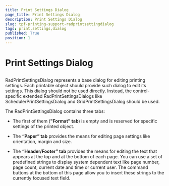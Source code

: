 ```yaml
---
title: Print Settings Dialog
page_title: Print Settings Dialog
description: Print Settings Dialog
slug: tpf-printing-support-radprintsettingdialog
tags: print,settings,dialog
published: True
position: 1
---
```


# Print Settings Dialog



## 

RadPrintSettingsDialog represents a base dialog for editing printing settings. Each
        	printable object should provide such dialog to edit its settings. This dialog should 
        	not be used directly. Instead, the control-specific extended RadPrintSettingsDialogs like
        	SchedulerPrintSettingsDialog and GridPrintSettingsDialog should be used.
        



The RadPrintSettingsDialog contains three tabs:
       

* The first of them (__"Format" tab__) is empty and is reserved
		  		for specific settings of the printed object.
		 	 

* The __“Paper” tab__ provides the means for editing page settings like 
		  		orientation, margin and size.
		 	 

* The __“Header/Footer” tab__ provides the means for editing the text that appears 
		   		at the top and at the bottom of each page. You can use a set of predefined strings to display system 
		   		dependent text like page number, page count, current date and time or current user. The command
		   		buttons at the bottom of this page allow you to insert these strings to the currently focused text field.
		 	 
